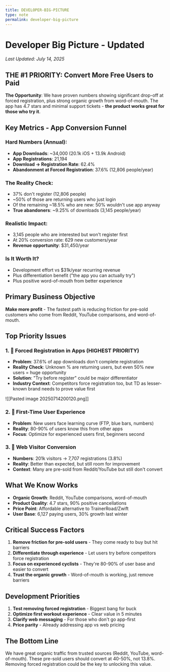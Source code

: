 ```yaml
---
title: DEVELOPER-BIG-PICTURE
type: note
permalink: developer-big-picture
---
```


# Developer Big Picture - Updated

*Last Updated: July 14, 2025*

## THE #1 PRIORITY: Convert More Free Users to Paid

**The Opportunity**: We have proven numbers showing significant drop-off at forced registration, plus strong organic growth from word-of-mouth. The app has 4.7 stars and minimal support tickets - **the product works great for those who try it**.

## Key Metrics - App Conversion Funnel

### Hard Numbers (Annual):
- **App Downloads**: ~34,000 (20.1k iOS + 13.9k Android)
- **App Registrations**: 21,194
- **Download → Registration Rate**: 62.4%
- **Abandonment at Forced Registration**: 37.6% (12,806 people/year)

### The Reality Check:
- 37% don't register (12,806 people)
- ~50% of those are returning users who just login
- Of the remaining ~18.5% who are new: 50% wouldn't use app anyway
- **True abandoners**: ~9.25% of downloads (3,145 people/year)

### Realistic Impact:
- 3,145 people who are interested but won't register first
- At 20% conversion rate: 629 new customers/year
- **Revenue opportunity**: $31,450/year

### Is It Worth It?
- Development effort vs $31k/year recurring revenue
- Plus differentiation benefit ("the app you can actually try")
- Plus positive word-of-mouth from better experience

## Primary Business Objective
**Make more profit** - The fastest path is reducing friction for pre-sold customers who come from Reddit, YouTube comparisons, and word-of-mouth.

## Top Priority Issues

### 1. 🚨 Forced Registration in Apps (HIGHEST PRIORITY)
- **Problem**: 37.6% of app downloads don't complete registration
- **Reality Check**: Unknown % are returning users, but even 50% new users = huge opportunity
- **Solution**: "Try before register" could be major differentiator
- **Industry Context**: Competitors force registration too, but TD as lesser-known brand needs to prove value first

![[Pasted image 20250714200120.png]]

### 2. 🚨 First-Time User Experience
- **Problem**: New users face learning curve (FTP, blue bars, numbers)
- **Reality**: 80-90% of users know this from other apps
- **Focus**: Optimize for experienced users first, beginners second

### 3. 🚨 Web Visitor Conversion
- **Numbers**: 201k visitors → 7,707 registrations (3.8%)
- **Reality**: Better than expected, but still room for improvement
- **Context**: Many are pre-sold from Reddit/YouTube but still don't convert

## What We Know Works
- **Organic Growth**: Reddit, YouTube comparisons, word-of-mouth
- **Product Quality**: 4.7 stars, 90% positive cancellations
- **Price Point**: Affordable alternative to TrainerRoad/Zwift
- **User Base**: 6,127 paying users, 30% growth last winter

## Critical Success Factors
1. **Remove friction for pre-sold users** - They come ready to buy but hit barriers
2. **Differentiate through experience** - Let users try before competitors force registration
3. **Focus on experienced cyclists** - They're 80-90% of user base and easier to convert
4. **Trust the organic growth** - Word-of-mouth is working, just remove barriers

## Development Priorities
1. **Test removing forced registration** - Biggest bang for buck
2. **Optimize first workout experience** - Clear value in 5 minutes
3. **Clarify web messaging** - For those who don't go app-first
4. **Price parity** - Already addressing app vs web pricing

## The Bottom Line
We have great organic traffic from trusted sources (Reddit, YouTube, word-of-mouth). These pre-sold users should convert at 40-50%, not 13.8%. Removing forced registration could be the key to unlocking this value.